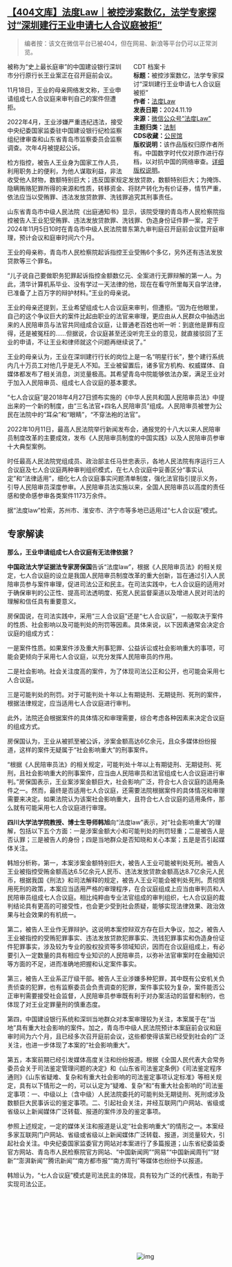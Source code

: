 <!--1732060914000-->
[【404文库】法度Law｜被控涉案数亿，法学专家探讨“深圳建行王业申请七人合议庭被拒”](https://chinadigitaltimes.net/chinese/713243.html)
------

<blockquote><p>编者按：该文在微信平台已被404，但在网易、新浪等平台仍可以正常浏览。</p></blockquote><div style="width:42%;float:right;padding-left:20px"><div class="su-spoiler su-spoiler-style-fancy su-spoiler-icon-chevron-circle su-spoiler-closed" data-scroll-offset="0" data-anchor-in-url="no"><div class="su-spoiler-title" tabindex="0" role="button"><span class="su-spoiler-icon"></span>CDT 档案卡</div><div class="su-spoiler-content su-u-clearfix su-u-trim"><strong>标题：</strong>被控涉案数亿，法学专家探讨“深圳建行王业申请七人合议庭被拒”<br><strong>作者：</strong><a href="https://chinadigitaltimes.net/space/法度Law" target="_blank">法度Law</a><br><strong>发表日期：</strong>2024.11.19<br><strong>来源：</strong><a href="https://mp.weixin.qq.com/s/h_Q0M28ue1dBW5rvTGfEEw" target="_blank">微信公众号“法度Law”</a><br><strong>主题归类：</strong><a href="https://chinadigitaltimes.net/space/法制" target="_blank">法制</a><br><strong>CDS收藏：</strong><a href="https://chinadigitaltimes.net/space/%E5%85%AC%E6%B0%91%E9%A6%86" target="_blank" rel="noopener">公民馆</a><br><strong>版权说明：</strong>该作品版权归原作者所有。中国数字时代仅对原作进行存档，以对抗中国的网络审查。<a href="https://chinadigitaltimes.net/chinese/copyright">详细版权说明</a>。</div></div></div><p>被称为“史上最长庭审”的中国建设银行深圳市分行原行长王业案正在召开庭前会议。</p><p>11月18日，王业的母亲网络发文称，王业申请组成七人合议庭来审判自己的案件但遭拒。</p><p>2022年4月，王业涉嫌严重违纪违法，接受中央纪委国家监委驻中国建设银行纪检监察组纪律审查和山东省青岛市监察委员会监察调查。次年4月被提起公诉。</p><p>检方指控，被告人王业身为国家工作人员，利用职务上的便利，为他人谋取利益，非法收受他人财物，数额特别巨大；违反国家规定发放贷款，数额特别巨大；为掩饰、隐瞒贿赂犯罪所得的来源和性质，转移资金、将财产转化为有价证券，情节严重，依法应当以受贿罪、违法发放贷款罪、洗钱罪追究其刑事责任。</p><p>山东省青岛市中级人民法院《出庭通知书》显示，该院受理的青岛市人民检察院指控被告人王业犯受贿罪、违法发放贷款罪、洗钱罪、伪造身份证件罪一案，定于2024年11月5日10时在青岛市中级人民法院普东第九审判庭召开庭前会议暨开庭审理，预计会议和庭审时间六个月。</p><p>王业的母亲称，青岛市人民检察院起诉指控王业受贿6个多亿，另外还有违法发放贷款等三个罪名。</p><p>“儿子说自己要做职务犯罪起诉指控金额数亿元、全案进行无罪辩解的第一人。为此，清华计算机系毕业、没有学过一天法律的他，现在在看守所里每天自学法律，已准备了上百万字的辩护材料。”王业的母亲说。</p><p>王业的母亲还提到，王业希望组成七人合议庭来审判，但遭拒。“因为在他眼里，自己的这个争议巨大的案件比起由职业的法官来审理，更应由从人民群众中抽选出来的人民陪审员与法官共同组成合议庭，让普通老百姓也听一听：到底他是罪有应得，还是被冤枉的……但据说，合议庭甚至还没听完王业的意见，就直接驳回了王业的申请，不让王业和律师就这个问题再继续说了。”</p><p>王业的母亲认为，王业在深圳建行行长的岗位上是一名“明星行长”，整个建行系统内几十万员工对他几乎是无人不知。王业被留置后，诸多官方机构、权威媒体、自媒体都发布了相关消息，浏览量极高。其希望青岛中院能够依法办案，满足王业对于加入人民陪审员、组成七人合议庭的基本要求。</p><p>“七人合议庭”是2018年4月27日颁布实施的《中华人民共和国人民陪审员法》中提出来的一个新的制度，由“三名法官+四名人民陪审员”组成。人民陪审员被誉为公民在法院中的“耳朵”和“眼睛”，“不穿法袍的法官”。</p><p>2022年10月11日，最高人民法院举行新闻发布会，通报党的十八大以来人民陪审员制度改革的主要成效，发布《人民陪审员制度的中国实践》以及人民陪审员参审十大典型案例。</p><p>时任最高人民法院党组成员、政治部主任马世忠表示，各地人民法院有序运行三人合议庭及七人合议庭两种审判组织模式，在七人合议庭中妥善区分“事实认定”和“法律适用”，细化七人合议庭事实问题清单制度，强化法官指引提示义务，引导人民陪审员深度参审。人民陪审员法实施以来，全国人民陪审员以高度的责任感和使命感参审各类案件1173万余件。</p><p>据“法度law”检索，苏州市、淮安市、济宁市等多地已适用过“七人合议庭”模式。</p><h2>专家解读</h2><p><strong>那么，王业申请组成七人合议庭有无法律依据？</strong></p><p><strong>中国政法大学证据法专家房保国</strong>告诉“法度law”，根据《人民陪审员法》的相关规定，七人合议庭的设立是我国人民陪审员制度改革的重大创新，旨在通过引入人民陪审员参与案件审理，促进司法公正和民主。在司法实践中，七人合议庭的适用对于确保审判的公正性、提高司法透明度、拓宽人民监督渠道以及增进人民对司法的理解和信任具有重要意义。</p><p>房保国说，在司法实践中，采用“三人合议庭”还是“七人合议庭”，一般取决于案件的性质、社会影响以及可能判处的刑罚等因素。具体来说，以下因素通常会决定合议庭的组成方式：</p><p>一是案件性质。如果案件涉及重大刑事犯罪、公益诉讼或社会影响重大的事项，可能会更倾向于采用七人合议庭，以充分发挥人民陪审员的作用。</p><p>二是社会影响。社会关注度高的案件，为了体现司法公正和公开，也可能会采用七人合议庭。</p><p>三是可能判处的刑罚。对于可能判处十年以上有期徒刑、无期徒刑、死刑的案件，根据法律规定，应当适用七人合议庭进行审判。</p><p>此外，法院还会根据案件的具体情况和审理需要，综合考虑各种因素来决定合议庭的组成方式。</p><p>房保国认为，王业从被抓至被公诉，涉案金额高达6亿余元，且众多媒体纷纷报道，这样的案件无疑属于“社会影响重大”的刑事案件。</p><p>“根据《人民陪审员法》的相关规定，可能判处十年以上有期徒刑、无期徒刑、死刑，且社会影响重大的刑事案件，应当由人民陪审员和法官组成七人合议庭进行审判。”房保国表示，王业案涉案金额巨大，社会影响广泛，符合七人合议庭的适用条件之一。然而，最终是否适用七人合议庭，还需要法院根据案件的具体情况和审理需要来决定。如果法院认为该案社会影响重大，且符合七人合议庭的适用条件，那么就有可能采用七人合议庭进行审理。</p><p><strong>四川大学法学院教授、博士生导师韩旭</strong>向“法度law”表示，对“社会影响重大”的理解，包括以下五个方面：一是涉案金额大小和可能判处的刑罚轻重；二是被告人是否认罪；三是被告人的身份；四是当地群众是否知晓和关心本案；五是是否引起媒体关注。</p><p>韩旭分析称，第一，本案涉案金额特别巨大，被告人王业可能被判处死刑。被告人王业被指控受贿金额高达6.5亿余元人民币、违法发放贷款金额高达8.7亿余元人民币，根据我国《刑法》和司法解释的规定，被告人王业可能会被判处死刑。贯彻慎用死刑的政策，本案应当适用严格的审理程序，在合议庭组成上应当由审判员和人民陪审员组成七人合议庭。相比纯粹由专业法官组成的审判组织，七人合议庭的裁判结论具有更高的可接受性，也会更少受到社会质疑，能够实现法律效果、政治效果与社会效果的有机统一。</p><p>第二，被告人王业作无罪辩护。这说明本案控辩双方存在巨大争议，加之，被告人王业被指控的受贿犯罪事实、违法发放贷款犯罪事实、洗钱犯罪事实和伪造身份证件犯罪事实，涉及较为专业的股权投资等多领域知识，因而在合议庭组成上，有必要引入一定数量的具有相应专业知识的人民陪审员，以弥补法官审案时在金融知识等方面的不足，进而准确地把握和认定案件事实。</p><p>第三，被告人王业系正厅级干部。被告人王业涉嫌多种犯罪，其中既有公安机关负责侦查的犯罪，也有监察委员会负责调查的犯罪，案件事实较为复杂，案件能否公正审判需要接受社会监督，人民陪审员参审既有利于对办案活动的监督和制约，也体现了对王业定罪量刑的慎重态度。</p><p>第四，中国建设银行系统和深圳当地群众对本案审理较为关注，本案属于在“当地”具有重大社会影响的案件。加之，青岛市中级人民法院预计本案庭前会议和庭审时间为六个月，且已经多次召开庭前会议，这些都使得该案已经受到社会的广泛关注，也进一步体现了本案的“社会影响重大”。</p><p>第五，本案前期已经引发媒体高度关注和纷纷报道。根据《全国人民代表大会常务委员会关于司法鉴定管理问题的决定》和《山东省司法鉴定条例》《司法鉴定程序通则》《山东省疑难、复杂和有重大社会影响的司法鉴定事项认定标准》等相关规定，具有以下情形之一的，可以认定为“疑难、复杂”和“有重大社会影响的”司法鉴定事项：一、中级以上（含中级）人民法院委托的可能判处无期徒刑、死刑或涉及数额巨大民事诉讼的鉴定事项。二、引起社会关注，并经互联网门户网站、省级或省级以上新闻媒体广泛转载、报道的案件涉及的鉴定事项。</p><p>参照上述规定，一定的媒体关注和报道是认定“社会影响重大”的情形之一。本案经多家互联网门户网站、省级或省级以上新闻媒体广泛转载、报道，浏览量较大，引起社会关注。中央纪委国家监委官方网站对本案进行了多篇报道；山东省纪委监委官方网站、青岛市人民检察院官方网站、“中国新闻网”“网易”“中国新闻周刊”“财新”“澎湃新闻”“腾讯新闻”“南方都市报”“南方周刊”等媒体也纷纷予以报道。</p><p>韩旭认为，“七人合议庭”模式是司法民主的体现，具有较为广泛的代表性，有助于实现司法公正。</p><p><img decoding="async" src="data:image/svg+xml,%3Csvg%20xmlns='http://www.w3.org/2000/svg'%20viewBox='0%200%200%200'%3E%3C/svg%3E" alt="img" data-lazy-src="https://chinadigitaltimes.net/chinese/files/2024/11/法度.jpeg"><noscript><img decoding="async" src="https://chinadigitaltimes.net/chinese/files/2024/11/法度.jpeg" alt="img"></noscript></p><div class="addtoany_share_save_container addtoany_content addtoany_content_bottom"><div class="a2a_kit a2a_kit_size_32 addtoany_list" data-a2a-url="https://chinadigitaltimes.net/chinese/713243.html" data-a2a-title="【404文库】法度Law｜被控涉案数亿，法学专家探讨“深圳建行王业申请七人合议庭被拒”"><a class="a2a_button_facebook" href="https://www.addtoany.com/add_to/facebook?linkurl=https%3A%2F%2Fchinadigitaltimes.net%2Fchinese%2F713243.html&amp;linkname=%E3%80%90404%E6%96%87%E5%BA%93%E3%80%91%E6%B3%95%E5%BA%A6Law%EF%BD%9C%E8%A2%AB%E6%8E%A7%E6%B6%89%E6%A1%88%E6%95%B0%E4%BA%BF%EF%BC%8C%E6%B3%95%E5%AD%A6%E4%B8%93%E5%AE%B6%E6%8E%A2%E8%AE%A8%E2%80%9C%E6%B7%B1%E5%9C%B3%E5%BB%BA%E8%A1%8C%E7%8E%8B%E4%B8%9A%E7%94%B3%E8%AF%B7%E4%B8%83%E4%BA%BA%E5%90%88%E8%AE%AE%E5%BA%AD%E8%A2%AB%E6%8B%92%E2%80%9D" title="Facebook" rel="nofollow noopener" target="_blank"></a><a class="a2a_button_twitter" href="https://www.addtoany.com/add_to/twitter?linkurl=https%3A%2F%2Fchinadigitaltimes.net%2Fchinese%2F713243.html&amp;linkname=%E3%80%90404%E6%96%87%E5%BA%93%E3%80%91%E6%B3%95%E5%BA%A6Law%EF%BD%9C%E8%A2%AB%E6%8E%A7%E6%B6%89%E6%A1%88%E6%95%B0%E4%BA%BF%EF%BC%8C%E6%B3%95%E5%AD%A6%E4%B8%93%E5%AE%B6%E6%8E%A2%E8%AE%A8%E2%80%9C%E6%B7%B1%E5%9C%B3%E5%BB%BA%E8%A1%8C%E7%8E%8B%E4%B8%9A%E7%94%B3%E8%AF%B7%E4%B8%83%E4%BA%BA%E5%90%88%E8%AE%AE%E5%BA%AD%E8%A2%AB%E6%8B%92%E2%80%9D" title="Twitter" rel="nofollow noopener" target="_blank"></a><a class="a2a_button_telegram" href="https://www.addtoany.com/add_to/telegram?linkurl=https%3A%2F%2Fchinadigitaltimes.net%2Fchinese%2F713243.html&amp;linkname=%E3%80%90404%E6%96%87%E5%BA%93%E3%80%91%E6%B3%95%E5%BA%A6Law%EF%BD%9C%E8%A2%AB%E6%8E%A7%E6%B6%89%E6%A1%88%E6%95%B0%E4%BA%BF%EF%BC%8C%E6%B3%95%E5%AD%A6%E4%B8%93%E5%AE%B6%E6%8E%A2%E8%AE%A8%E2%80%9C%E6%B7%B1%E5%9C%B3%E5%BB%BA%E8%A1%8C%E7%8E%8B%E4%B8%9A%E7%94%B3%E8%AF%B7%E4%B8%83%E4%BA%BA%E5%90%88%E8%AE%AE%E5%BA%AD%E8%A2%AB%E6%8B%92%E2%80%9D" title="Telegram" rel="nofollow noopener" target="_blank"></a><a class="a2a_button_reddit" href="https://www.addtoany.com/add_to/reddit?linkurl=https%3A%2F%2Fchinadigitaltimes.net%2Fchinese%2F713243.html&amp;linkname=%E3%80%90404%E6%96%87%E5%BA%93%E3%80%91%E6%B3%95%E5%BA%A6Law%EF%BD%9C%E8%A2%AB%E6%8E%A7%E6%B6%89%E6%A1%88%E6%95%B0%E4%BA%BF%EF%BC%8C%E6%B3%95%E5%AD%A6%E4%B8%93%E5%AE%B6%E6%8E%A2%E8%AE%A8%E2%80%9C%E6%B7%B1%E5%9C%B3%E5%BB%BA%E8%A1%8C%E7%8E%8B%E4%B8%9A%E7%94%B3%E8%AF%B7%E4%B8%83%E4%BA%BA%E5%90%88%E8%AE%AE%E5%BA%AD%E8%A2%AB%E6%8B%92%E2%80%9D" title="Reddit" rel="nofollow noopener" target="_blank"></a><a class="a2a_button_whatsapp" href="https://www.addtoany.com/add_to/whatsapp?linkurl=https%3A%2F%2Fchinadigitaltimes.net%2Fchinese%2F713243.html&amp;linkname=%E3%80%90404%E6%96%87%E5%BA%93%E3%80%91%E6%B3%95%E5%BA%A6Law%EF%BD%9C%E8%A2%AB%E6%8E%A7%E6%B6%89%E6%A1%88%E6%95%B0%E4%BA%BF%EF%BC%8C%E6%B3%95%E5%AD%A6%E4%B8%93%E5%AE%B6%E6%8E%A2%E8%AE%A8%E2%80%9C%E6%B7%B1%E5%9C%B3%E5%BB%BA%E8%A1%8C%E7%8E%8B%E4%B8%9A%E7%94%B3%E8%AF%B7%E4%B8%83%E4%BA%BA%E5%90%88%E8%AE%AE%E5%BA%AD%E8%A2%AB%E6%8B%92%E2%80%9D" title="WhatsApp" rel="nofollow noopener" target="_blank"></a><a class="a2a_button_email" href="https://www.addtoany.com/add_to/email?linkurl=https%3A%2F%2Fchinadigitaltimes.net%2Fchinese%2F713243.html&amp;linkname=%E3%80%90404%E6%96%87%E5%BA%93%E3%80%91%E6%B3%95%E5%BA%A6Law%EF%BD%9C%E8%A2%AB%E6%8E%A7%E6%B6%89%E6%A1%88%E6%95%B0%E4%BA%BF%EF%BC%8C%E6%B3%95%E5%AD%A6%E4%B8%93%E5%AE%B6%E6%8E%A2%E8%AE%A8%E2%80%9C%E6%B7%B1%E5%9C%B3%E5%BB%BA%E8%A1%8C%E7%8E%8B%E4%B8%9A%E7%94%B3%E8%AF%B7%E4%B8%83%E4%BA%BA%E5%90%88%E8%AE%AE%E5%BA%AD%E8%A2%AB%E6%8B%92%E2%80%9D" title="Email" rel="nofollow noopener" target="_blank"></a><a class="a2a_button_copy_link" href="https://www.addtoany.com/add_to/copy_link?linkurl=https%3A%2F%2Fchinadigitaltimes.net%2Fchinese%2F713243.html&amp;linkname=%E3%80%90404%E6%96%87%E5%BA%93%E3%80%91%E6%B3%95%E5%BA%A6Law%EF%BD%9C%E8%A2%AB%E6%8E%A7%E6%B6%89%E6%A1%88%E6%95%B0%E4%BA%BF%EF%BC%8C%E6%B3%95%E5%AD%A6%E4%B8%93%E5%AE%B6%E6%8E%A2%E8%AE%A8%E2%80%9C%E6%B7%B1%E5%9C%B3%E5%BB%BA%E8%A1%8C%E7%8E%8B%E4%B8%9A%E7%94%B3%E8%AF%B7%E4%B8%83%E4%BA%BA%E5%90%88%E8%AE%AE%E5%BA%AD%E8%A2%AB%E6%8B%92%E2%80%9D" title="Copy Link" rel="nofollow noopener" target="_blank"></a><a class="a2a_dd addtoany_share_save addtoany_share" href="https://www.addtoany.com/share"></a></div></div>
